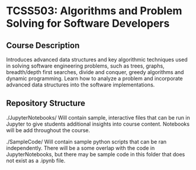 # TCSS503: Algorithms and Problem Solving for Software Developers
## Course Description
Introduces advanced data structures and key algorithmic techniques used in solving software engineering problems, such as trees, graphs, breadth/depth first searches, divide and conquer, greedy algorithms and dynamic programming. Learn how to analyze a problem and incorporate advanced data structures into the software implementations.

## Repository Structure

./JupyterNotebooks/ Will contain sample, interactive files that can be run in Jupyter to give students additional insights into course content. Notebooks will be add throughout the course.

./SampleCode/ Will contain sample python scripts that can be ran independently. There will be a some overlap with the code in JupyterNotebooks, but there may be sample code in this folder that does not exist as a .ipynb file.
